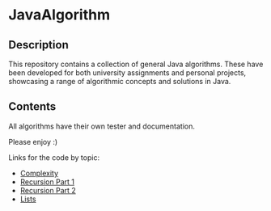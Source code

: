 # JavaAlgorithm

## Description
This repository contains a collection of general Java algorithms. These have been developed for both university assignments and personal projects, showcasing a range of algorithmic concepts and solutions in Java.

## Contents
All algorithms have their own tester and documentation.

Please enjoy :)

Links for the code by topic:
* [Complexity](src/Ex11)
* [Recursion Part 1](src/Ex12)
* [Recursion Part 2](src/Ex13)
* [Lists](src/Ex14)


